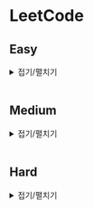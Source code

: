 # LeetCode

## Easy

<details>
<summary>접기/펼치기</summary>
<div markdown="1" style="text-align: center">

| 번호 | 제목                                                                                                                                                                                                                       | 풀이                                                                   |
| ---- | -------------------------------------------------------------------------------------------------------------------------------------------------------------------------------------------------------------------------- | ---------------------------------------------------------------------- |
| 13   | Roman to Intger[[문제]](https://leetcode.com/problems/roman-to-integer/)[[소스]](https://github.com/sksms17456/leetcode/blob/master/easy/13_Roman_to_Integer.js)                                                           | [풀이 보기](https://hbjj.oopy.io/1826b833-429c-4b59-ac67-bc38c8904c28) |
| 14   | Longest Common Prefix[[문제]](https://leetcode.com/problems/longest-common-prefix/)[[소스]](https://github.com/sksms17456/leetcode/blob/master/easy/14_Longest_Common_Prefix.js)                                           | [풀이 보기](https://hbjj.oopy.io/df5eb684-e596-4368-8fb3-6766ba719d54) |
| 20   | Longest Common Prefix[[문제]](https://leetcode.com/problems/valid-parentheses/)[[소스]](https://github.com/sksms17456/leetcode/blob/master/easy/20_Valid_Parentheses.js)                                                   | [풀이 보기](https://hbjj.oopy.io/ebd54386-c363-4a91-9856-361765bcd366) |
| 21   | Merge Two Sorted Lists[[문제]](https://leetcode.com/problems/merge-two-sorted-lists/)[[소스]](https://github.com/sksms17456/leetcode/blob/master/easy/21_Merge_Two_Sorted_Lists.js)                                        | [풀이 보기](https://hbjj.oopy.io/76ed0dc2-bf24-4aae-8f1d-361813ef3082) |
| 26   | Remove Duplicates from Sorted Array[[문제]](https://leetcode.com/problems/remove-duplicates-from-sorted-array/)[[소스]](https://github.com/sksms17456/leetcode/blob/master/easy/26_Remove_Duplicates_from_Sorted_Array.js) | [풀이 보기](https://hbjj.oopy.io/ca1c10ea-aa8f-4a7f-a015-d1b0bd9b9020) |
| 27   | Remove Element[[문제]](https://leetcode.com/problems/remove-element/)[[소스]](https://github.com/sksms17456/leetcode/blob/master/easy/27_Remove_Element.js)                                                                | [풀이 보기](https://hbjj.oopy.io/c297be0f-96e2-4f3a-8dbf-349832c25950) |
| 28   | Implement strStr[[문제]](https://leetcode.com/problems/implement-strstr/)[[소스]](https://github.com/sksms17456/leetcode/blob/master/easy/28_Implement_strStr.js)                                                          | [풀이 보기](https://hbjj.oopy.io/b29a6ca4-70df-458e-9ad3-0ad11c384371) |
| 35   | Search Insert Position[[문제]](https://leetcode.com/problems/search-insert-position/)[[소스]](https://github.com/sksms17456/leetcode/blob/master/easy/35_Search_Insert_Position.js)                                        | [풀이 보기](https://hbjj.oopy.io/8a8ce593-8091-466f-a011-5eb911daf9d8) |

</div>
</details>
<br>

## Medium

<details>
<summary>접기/펼치기</summary>
<div markdown="1">

| 번호 | 제목                                                                                                                                                            | 풀이                                                                   |
| ---- | --------------------------------------------------------------------------------------------------------------------------------------------------------------- | ---------------------------------------------------------------------- |
| 2    | Add Two Numbers[[문제]](https://leetcode.com/problems/add-two-numbers/)[[소스]](https://github.com/sksms17456/leetcode/blob/master/medium/2_Add_Two_Numbers.js) | [풀이 보기](https://hbjj.oopy.io/7a734b51-6818-4fe2-8d60-93670d6f3297) |

</div>
</details>
<br>

## Hard

<details>
<summary>접기/펼치기</summary>
<div markdown="1">

| 번호 | 제목 | 풀이 |
| ---- | ---- | ---- |

</div>
</details>
